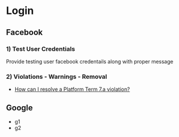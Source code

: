 # Login

## Facebook

### 1) Test User Credentials
Provide testing user facebook credentails along with proper message 

### 2) Violations - Warnings - Removal
- [How can I resolve a Platform Term 7.a violation?](https://developers.facebook.com/community/threads/848902446702755/)

## Google
- g1
- g2
